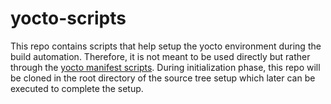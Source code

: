 # yocto-scripts

This repo contains scripts that help setup the yocto environment during the build automation.
Therefore, it is not meant to be used directly but rather through the [yocto manifest scripts](https://github.com/flashbots/yocto-manifests).
During initialization phase, this repo will be cloned in the root directory of the source tree setup which later can be executed to complete the setup. 
